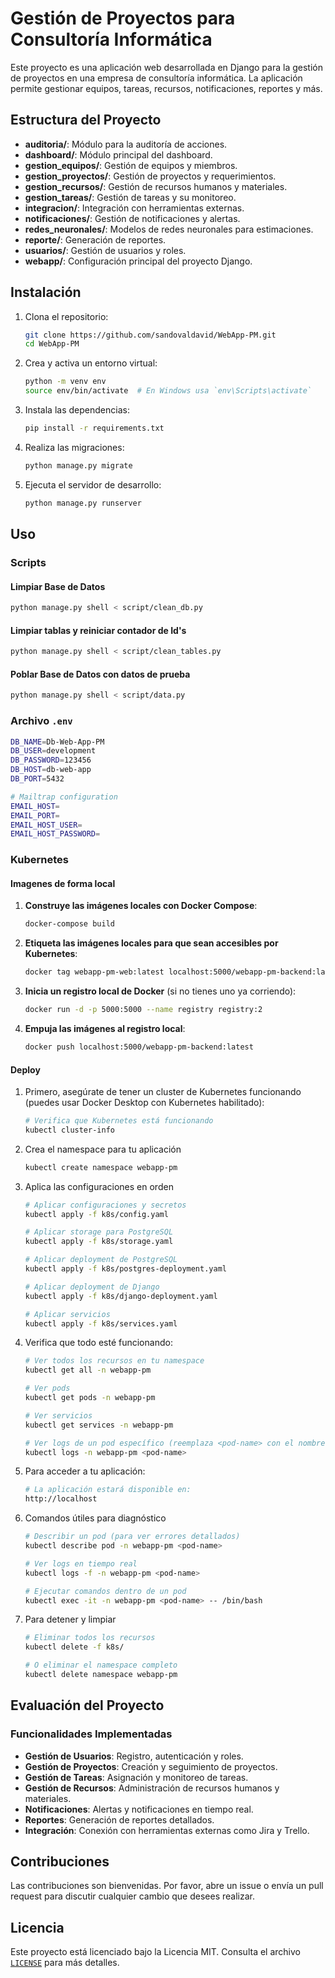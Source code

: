 # Gestión de Proyectos para Consultoría Informática

Este proyecto es una aplicación web desarrollada en Django para la gestión de proyectos en una empresa de consultoría informática. La aplicación permite gestionar equipos, tareas, recursos, notificaciones, reportes y más.

## Estructura del Proyecto

- **auditoria/**: Módulo para la auditoría de acciones.
- **dashboard/**: Módulo principal del dashboard.
- **gestion_equipos/**: Gestión de equipos y miembros.
- **gestion_proyectos/**: Gestión de proyectos y requerimientos.
- **gestion_recursos/**: Gestión de recursos humanos y materiales.
- **gestion_tareas/**: Gestión de tareas y su monitoreo.
- **integracion/**: Integración con herramientas externas.
- **notificaciones/**: Gestión de notificaciones y alertas.
- **redes_neuronales/**: Modelos de redes neuronales para estimaciones.
- **reporte/**: Generación de reportes.
- **usuarios/**: Gestión de usuarios y roles.
- **webapp/**: Configuración principal del proyecto Django.

## Instalación

1. Clona el repositorio:

    ```sh
    git clone https://github.com/sandovaldavid/WebApp-PM.git
    cd WebApp-PM
    ```

2. Crea y activa un entorno virtual:

    ```sh
    python -m venv env
    source env/bin/activate  # En Windows usa `env\Scripts\activate`
    ```

3. Instala las dependencias:

    ```sh
    pip install -r requirements.txt
    ```

4. Realiza las migraciones:

    ```sh
    python manage.py migrate
    ```

5. Ejecuta el servidor de desarrollo:

    ```sh
    python manage.py runserver
    ```

## Uso

### Scripts

#### Limpiar Base de Datos

``` sh
python manage.py shell < script/clean_db.py     
```

#### Limpiar tablas y reiniciar contador de Id's

``` sh
python manage.py shell < script/clean_tables.py   
```

#### Poblar Base de Datos con datos de prueba

``` sh
python manage.py shell < script/data.py  
```

### Archivo `.env`

```sh
DB_NAME=Db-Web-App-PM
DB_USER=development
DB_PASSWORD=123456
DB_HOST=db-web-app
DB_PORT=5432

# Mailtrap configuration
EMAIL_HOST=
EMAIL_PORT=
EMAIL_HOST_USER=
EMAIL_HOST_PASSWORD=
```

### Kubernetes

#### Imagenes de forma local

1. **Construye las imágenes locales con Docker Compose**:

    ```sh
    docker-compose build
    ```

2. **Etiqueta las imágenes locales para que sean accesibles por Kubernetes**:

    ```sh
    docker tag webapp-pm-web:latest localhost:5000/webapp-pm-backend:latest
    ```

3. **Inicia un registro local de Docker** (si no tienes uno ya corriendo):

    ```sh
    docker run -d -p 5000:5000 --name registry registry:2
    ```

4. **Empuja las imágenes al registro local**:

    ```sh
    docker push localhost:5000/webapp-pm-backend:latest
    ```

#### Deploy

1. Primero, asegúrate de tener un cluster de Kubernetes funcionando (puedes usar Docker Desktop con Kubernetes habilitado):

    ```sh
    # Verifica que Kubernetes está funcionando
    kubectl cluster-info
    ```

2. Crea el namespace para tu aplicación

    ```sh
    kubectl create namespace webapp-pm
    ```

3. Aplica las configuraciones en orden

    ```sh
    # Aplicar configuraciones y secretos
    kubectl apply -f k8s/config.yaml

    # Aplicar storage para PostgreSQL
    kubectl apply -f k8s/storage.yaml

    # Aplicar deployment de PostgreSQL
    kubectl apply -f k8s/postgres-deployment.yaml

    # Aplicar deployment de Django
    kubectl apply -f k8s/django-deployment.yaml

    # Aplicar servicios
    kubectl apply -f k8s/services.yaml
    ```

4. Verifica que todo esté funcionando:

    ```sh
    # Ver todos los recursos en tu namespace
    kubectl get all -n webapp-pm

    # Ver pods
    kubectl get pods -n webapp-pm

    # Ver servicios
    kubectl get services -n webapp-pm

    # Ver logs de un pod específico (reemplaza <pod-name> con el nombre real del pod)
    kubectl logs -n webapp-pm <pod-name>
    ```

5. Para acceder a tu aplicación:

    ```sh
    # La aplicación estará disponible en:
    http://localhost
    ```

6. Comandos útiles para diagnóstico

    ```sh
    # Describir un pod (para ver errores detallados)
    kubectl describe pod -n webapp-pm <pod-name>

    # Ver logs en tiempo real
    kubectl logs -f -n webapp-pm <pod-name>

    # Ejecutar comandos dentro de un pod
    kubectl exec -it -n webapp-pm <pod-name> -- /bin/bash
    ```

7. Para detener y limpiar

    ```sh
    # Eliminar todos los recursos
    kubectl delete -f k8s/

    # O eliminar el namespace completo
    kubectl delete namespace webapp-pm
    ```

## Evaluación del Proyecto

### Funcionalidades Implementadas

- **Gestión de Usuarios**: Registro, autenticación y roles.
- **Gestión de Proyectos**: Creación y seguimiento de proyectos.
- **Gestión de Tareas**: Asignación y monitoreo de tareas.
- **Gestión de Recursos**: Administración de recursos humanos y materiales.
- **Notificaciones**: Alertas y notificaciones en tiempo real.
- **Reportes**: Generación de reportes detallados.
- **Integración**: Conexión con herramientas externas como Jira y Trello.

## Contribuciones

Las contribuciones son bienvenidas. Por favor, abre un issue o envía un pull request para discutir cualquier cambio que desees realizar.

## Licencia

Este proyecto está licenciado bajo la Licencia MIT. Consulta el archivo [`LICENSE`](LICENSE) para más detalles.
